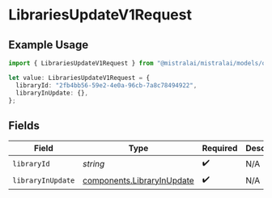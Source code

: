 # LibrariesUpdateV1Request

## Example Usage

```typescript
import { LibrariesUpdateV1Request } from "@mistralai/mistralai/models/operations";

let value: LibrariesUpdateV1Request = {
  libraryId: "2fb4bb56-59e2-4e0a-96cb-7a8c78494922",
  libraryInUpdate: {},
};
```

## Fields

| Field                                                                    | Type                                                                     | Required                                                                 | Description                                                              |
| ------------------------------------------------------------------------ | ------------------------------------------------------------------------ | ------------------------------------------------------------------------ | ------------------------------------------------------------------------ |
| `libraryId`                                                              | *string*                                                                 | :heavy_check_mark:                                                       | N/A                                                                      |
| `libraryInUpdate`                                                        | [components.LibraryInUpdate](../../models/components/libraryinupdate.md) | :heavy_check_mark:                                                       | N/A                                                                      |